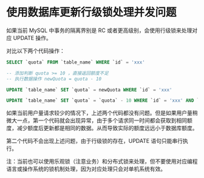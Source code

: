 # 使用数据库更新行级锁处理并发问题

如果当前 MySQL 中事务的隔离界别是 RC 或者更高级别，会使用行级锁来处理对应 UPDATE 操作。

对比以下两个代码操作：

```SQL
SELECT `quota` FROM `table_name` WHERE `id` = 'xxx'

-- 添加判断 quota >= 10 ，直接返回额度不足
-- 执行数据操作 newQuota = quota - 10

UPDATE `table_name` SET `quota` = newQuota WHERE `id` = 'xxx'
```


```SQL
UPDATE `table_name` SET `quota` = `quota` - 10 WHERE `id` = 'xxx' AND `quota` >= 10
```

如果当前用户量请求较少的情况下，上述两个代码都没有问题。但是如果用户量稍微大一点，第一个代码就会出现异常，由于多个请求同一时间都会获取到相同额度，减少额度后更新都是相同的数据。从而导致实际的额度远远小于数据库额度。

第二个代码不会出现上述问题，由于行级锁的存在，UPDATE 语句只能串行执行。

注：当前也可以使用乐观锁（注意业务）和分布式锁来处理，但不要使用对应编程语言或操作系统的锁机制处理，因为对应处理只会对单机系统有效。


